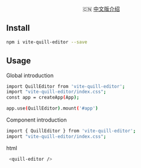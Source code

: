<p align="center">
  <!-- 🔥 <a href="https://">文档网站（国内）</a>
  &nbsp;
  &nbsp; -->
  🇨🇳 <a href="./README.zh-CN.md">中文版介绍</a>
</p>




## Install


```bash
npm i vite-quill-editor --save
```

## Usage

Global introduction

```bash
import QuillEditor from 'vite-quill-editor';
import "vite-quill-editor/index.css";
const app = createApp(App);

app.use(QuillEditor).mount('#app')
```

Component introduction

```bash
import { QuillEditor } from 'vite-quill-editor';
import "vite-quill-editor/index.css";
```

html

```bash
 <quill-editor />
```